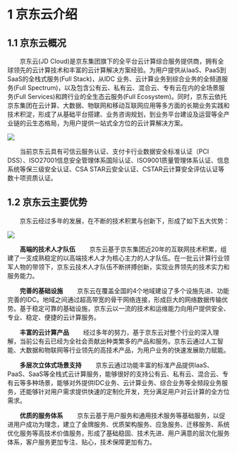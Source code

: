 # 1 京东云介绍

## 1.1 京东云概况
　　京东云(JD Cloud)是京东集团旗下的全平台云计算综合服务提供商，拥有全球领先的云计算技术和丰富的云计算解决方案经验。为用户提供从IaaS、PaaS到SaaS的全栈式服务(Full Stack)，从IDC 业务、云计算业务到综合业务的全频道服务(Full Spectrum)，以及包含公有云、私有云、混合云、专有云在内的全场景服务(Full Services)和跨行业的全生态云服务(Full Ecosystem)。同时，京东云依托京东集团在云计算、大数据、物联网和移动互联网应用等多方面的长期业务实践和技术积淀，形成了从基础平台搭建、业务咨询规划，到业务平台建设及运营等全产业链的云生态格局，为用户提供一站式全方位的云计算解决方案。

![](https://github.com/jdcloudcom/cn/blob/baishi/image/whitepaper/%E7%81%BE%E5%A4%871.png)

　　当前京东云具有可信云服务认证、支付卡行业数据安全标准认证（PCI DSS）、ISO27001信息安全管理体系国际认证、ISO9001质量管理体系认证、信息系统等保三级安全认证、CSA STAR云安全认证、CSTAR云计算安全评估认证等数十项资质认证。

## 1.2 京东云主要优势
　　京东云经过多年的发展，在不断的技术积累与创新下，形成了如下五大优势：

![](https://github.com/jdcloudcom/cn/blob/baishi/image/whitepaper/%E7%81%BE%E5%A4%872.png)

　　**高端的技术人才队伍**
　　京东云基于京东集团近20年的互联网技术积累，组建了一支成熟稳定的以高端技术人才为核心主力的人才队伍。在一批云计算行业领军人物的带领下，京东云技术人才队伍不断拼搏创新，实现业界领先的技术实力和服务能力。

　　**完善的基础设施**
　　京东云在覆盖全国的4个地域建设了多个设施先进、功能完善的IDC。地域之间通过超高带宽的骨干网络连接，形成巨大的网络数据传输优势。基于稳定可靠的基础设施，京东云以一流的技术和运维能力向用户提供安全、专业、稳定、便捷的云计算服务。

　　**丰富的云计算产品**
　　经过多年的努力，基于京东云对整个行业的深入理解，当前公有云已经为全社会贡献出种类繁多的产品和服务。京东云通过人工智能、大数据和物联网等行业领先的高技术产品，为用户业务的快速发展助力赋能。

　　**多层次立体式场景支持**
　　京东云通过功能丰富的标准产品提供IaaS、PaaS、SaaS等全栈式云计算服务，能够很好的支持公有云、私有云、混合云、专有云等多种场景，能够对外提供IDC业务、云计算业务、综合业务等全频段业务服务，还能够针对用户需求提供快速的定制化开发，充分满足用户对云计算的全方位需求。

　　**优质的服务体系**
　　京东云基于用户服务和通用技术服务等基础服务，以促进用户成功为理念，建立了金牌服务、优质架构服务、应急服务、迁移服务、系统优化服务等高技术价值服务，形成了基础稳固、技术先进、用户满意的层次化服务体系，客户服务更加专注、贴心，技术保障更加有力。

